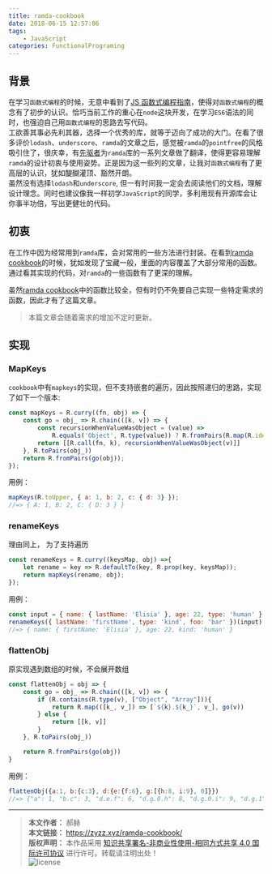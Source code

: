 ```yaml
---
title: ramda-cookbook
date: 2018-06-15 12:57:06
tags: 
    - JavaScript
categories: FunctionalPrograming
---
```


## 背景
在学习`函数式编程`的时候，无意中看到了[JS 函数式编程指南](https://legacy.gitbook.com/book/llh911001/mostly-adequate-guide-chinese/details)，使得对`函数式编程`的概念有了初步的认识。恰巧当前工作的重心在`node`这块开发，在学习`ES6`语法的同时，也强迫自己用`函数式编程`的思路去写代码。  
工欲善其事必先利其器，选择一个优秀的库，就等于迈向了成功的大门。在看了很多评价`lodash`、`underscore`、`ramda`的文章之后，感觉被`ramda`的`pointfree`的风格吸引住了，很庆幸，有[先驱者](https://adispring.coding.me/)为`ramda`库的一系列文章做了翻译，使得更容易理解`ramda`的设计初衷与使用姿势。正是因为这一些列的文章，让我对`函数式编程`有了更高层的认识，犹如醍醐灌顶、豁然开朗。  
虽然没有选择`lodash`和`underscore`, 但一有时间我一定会去阅读他们的文档，理解设计理念。同时也建议像我一样初学`JavaScript`的同学，多利用现有开源库会让你事半功倍，写出更健壮的代码。

## 初衷
在工作中因为经常用到`ramda`库，会对常用的一些方法进行封装。在看到[ramda cookbook](https://github.com/ramda/ramda/wiki/Cookbook)的时候，犹如发现了宝藏一般，里面的内容覆盖了大部分常用的函数。通过看其实现的代码，对`ramda`的一些函数有了更深的理解。  

虽然[ramda cookbook](https://github.com/ramda/ramda/wiki/Cookbook)中的函数比较全，但有时仍不免要自己实现一些特定需求的函数，因此才有了这篇文章。  
> 本篇文章会随着需求的增加不定时更新。  



<!-- more -->

## 实现


### MapKeys
`cookbook`中有`mapkeys`的实现，但不支持嵌套的遍历，因此按照递归的思路，实现了如下一个版本:  

```javascript
const mapKeys = R.curry((fn, obj) => {
    const go = obj_ => R.chain(([k, v]) => {
        const recursionWhenValueWasObject = (value) =>
            R.equals('Object', R.type(value)) ? R.fromPairs(R.map(R.identity, go(value))) : value;
        return [[R.call(fn, k), recursionWhenValueWasObject(v)]]
    }, R.toPairs(obj_))
    return R.fromPairs(go(obj));
});
```

用例：
```javascript
mapKeys(R.toUpper, { a: 1, b: 2, c: { d: 3} });
//=> { A: 1, B: 2, C: { D: 3 } }
```


### renameKeys
理由同上， 为了支持遍历

```javascript
const renameKeys = R.curry((keysMap, obj) =>{
    let rename = key => R.defaultTo(key, R.prop(key, keysMap));
    return mapKeys(rename, obj);
});
```

用例：
```javascript
const input = { name: { lastName: 'Elisia' }, age: 22, type: 'human' }
renameKeys({ lastName: 'firstName', type: 'kind', foo: 'bar' })(input)
//=> { name: { firstName: 'Elisia' }, age: 22, kind: 'human' }
```


### flattenObj
原实现遇到数组的时候，不会展开数组

```javascript
const flattenObj = obj => {
    const go = obj_ => R.chain(([k, v]) => {
        if (R.contains(R.type(v), ["Object", "Array"])){
            return R.map(([k_, v_]) => [`${k}.${k_}`, v_], go(v))
        } else {
            return [[k, v]]
        }
    }, R.toPairs(obj_))

    return R.fromPairs(go(obj))
}
```

用例：
```javascript
flattenObj({a:1, b:{c:3}, d:{e:{f:6}, g:[{h:8, i:9}, 0]}})
//=> {"a": 1, "b.c": 3, "d.e.f": 6, "d.g.0.h": 8, "d.g.0.i": 9, "d.g.1": 0}
```  

---
> **本文作者：** 郝赫   
> **本文链接：** https://zyzz.xyz/ramda-cookbook/   
> **版权声明：** 本作品采用 [知识共享署名-非商业性使用-相同方式共享 4.0 国际许可协议](https://creativecommons.org/licenses/by-nc-sa/4.0/deed.zh) 进行许可。转载请注明出处！  
> ![license](https://i.creativecommons.org/l/by-nc-sa/4.0/88x31.png)